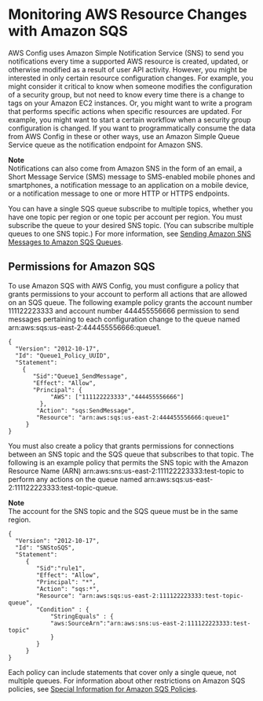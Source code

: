 # Monitoring AWS Resource Changes with Amazon SQS<a name="monitor-resource-changes"></a>

AWS Config uses Amazon Simple Notification Service \(SNS\) to send you notifications every time a supported AWS resource is created, updated, or otherwise modified as a result of user API activity\. However, you might be interested in only certain resource configuration changes\. For example, you might consider it critical to know when someone modifies the configuration of a security group, but not need to know every time there is a change to tags on your Amazon EC2 instances\. Or, you might want to write a program that performs specific actions when specific resources are updated\. For example, you might want to start a certain workflow when a security group configuration is changed\. If you want to programmatically consume the data from AWS Config in these or other ways, use an Amazon Simple Queue Service queue as the notification endpoint for Amazon SNS\.

**Note**  
Notifications can also come from Amazon SNS in the form of an email, a Short Message Service \(SMS\) message to SMS\-enabled mobile phones and smartphones, a notification message to an application on a mobile device, or a notification message to one or more HTTP or HTTPS endpoints\.

You can have a single SQS queue subscribe to multiple topics, whether you have one topic per region or one topic per account per region\. You must subscribe the queue to your desired SNS topic\. \(You can subscribe multiple queues to one SNS topic\.\) For more information, see [Sending Amazon SNS Messages to Amazon SQS Queues](https://docs.aws.amazon.com/sns/latest/dg/SendMessageToSQS.html)\.

## Permissions for Amazon SQS<a name="sqs-policy"></a>

To use Amazon SQS with AWS Config, you must configure a policy that grants permissions to your account to perform all actions that are allowed on an SQS queue\. The following example policy grants the account number 111122223333 and account number 444455556666 permission to send messages pertaining to each configuration change to the queue named arn:aws:sqs:us\-east\-2:444455556666:queue1\.

```
{
  "Version": "2012-10-17",
  "Id": "Queue1_Policy_UUID",
  "Statement": 
    {
       "Sid":"Queue1_SendMessage",
       "Effect": "Allow",
       "Principal": {
            "AWS": ["111122223333","444455556666"]
         },
        "Action": "sqs:SendMessage",
        "Resource": "arn:aws:sqs:us-east-2:444455556666:queue1"
     }
}
```

You must also create a policy that grants permissions for connections between an SNS topic and the SQS queue that subscribes to that topic\. The following is an example policy that permits the SNS topic with the Amazon Resource Name \(ARN\) arn:aws:sns:us\-east\-2:111122223333:test\-topic to perform any actions on the queue named arn:aws:sqs:us\-east\-2:111122223333:test\-topic\-queue\. 

**Note**  
The account for the SNS topic and the SQS queue must be in the same region\.

```
{
  "Version": "2012-10-17",
  "Id": "SNStoSQS",
  "Statement": 
     {
        "Sid":"rule1",
        "Effect": "Allow",
        "Principal": "*",
        "Action": "sqs:*",
        "Resource": "arn:aws:sqs:us-east-2:111122223333:test-topic-queue",
        "Condition" : {
            "StringEquals" : {
            "aws:SourceArn":"arn:aws:sns:us-east-2:111122223333:test-topic"
            }
        }
     }
}
```

Each policy can include statements that cover only a single queue, not multiple queues\. For information about other restrictions on Amazon SQS policies, see [Special Information for Amazon SQS Policies](https://docs.aws.amazon.com/AWSSimpleQueueService/latest/SQSDeveloperGuide/AccessPolicyLanguage_SpecialInfo.html)\.